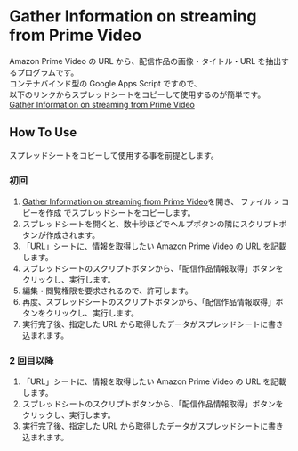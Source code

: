 # Gather Information on streaming from Prime Video

Amazon Prime Video の URL から、配信作品の画像・タイトル・URL を抽出するプログラムです。  
コンテナバインド型の Google Apps Script ですので、  
以下のリンクからスプレッドシートをコピーして使用するのが簡単です。  
[Gather Information on streaming from Prime Video](https://docs.google.com/spreadsheets/d/1VvicInpOhsf1PVsZ_s7R1ya4OieBPp_VVhGZHpYAkVw/edit?usp=sharing)

## How To Use

スプレッドシートをコピーして使用する事を前提とします。

### 初回

1. [Gather Information on streaming from Prime Video](https://docs.google.com/spreadsheets/d/1VvicInpOhsf1PVsZ_s7R1ya4OieBPp_VVhGZHpYAkVw/edit?usp=sharing)を開き、 ファイル > コピーを作成 でスプレッドシートをコピーします。
2. スプレッドシートを開くと、数十秒ほどでヘルプボタンの隣にスクリプトボタンが作成されます。
3. 「URL」シートに、情報を取得したい Amazon Prime Video の URL を記載します。
4. スプレッドシートのスクリプトボタンから、「配信作品情報取得」ボタンをクリックし、実行します。
5. 編集・閲覧権限を要求されるので、許可します。
6. 再度、スプレッドシートのスクリプトボタンから、「配信作品情報取得」ボタンをクリックし、実行します。
7. 実行完了後、指定した URL から取得したデータがスプレッドシートに書き込まれます。

### 2 回目以降

1. 「URL」シートに、情報を取得したい Amazon Prime Video の URL を記載します。
2. スプレッドシートのスクリプトボタンから、「配信作品情報取得」ボタンをクリックし、実行します。
3. 実行完了後、指定した URL から取得したデータがスプレッドシートに書き込まれます。
